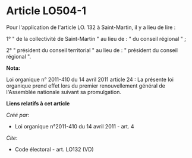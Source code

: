 # Article LO504-1

Pour l'application de l'article LO. 132 à Saint-Martin, il y a lieu de lire : 

1° " de la collectivité de Saint-Martin " au lieu de : " du conseil régional " ; 

2° " président du conseil territorial " au lieu de : " président du conseil régional ".

**Nota:**

Loi organique n° 2011-410 du 14 avril 2011 article 24 : La présente loi organique prend effet lors du premier renouvellement
général de l'Assemblée nationale suivant sa promulgation.

**Liens relatifs à cet article**

_Créé par_:

  - Loi organique n°2011-410 du 14 avril 2011 - art. 4

_Cite_:

  - Code électoral - art. LO132 (VD)
